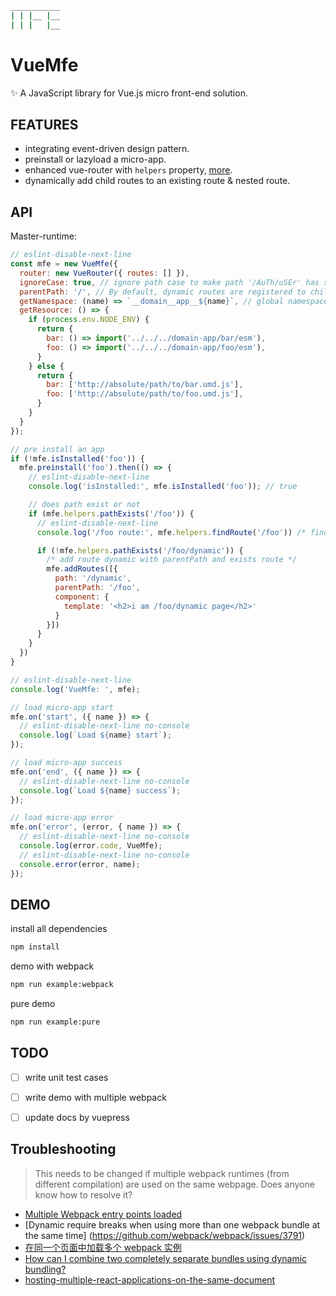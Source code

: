 ```bash
___________
| | |__ |__
| | |   |__
```

# VueMfe

✨ A JavaScript library for Vue.js micro front-end solution.


## FEATURES
+ integrating event-driven design pattern.
+ preinstall or lazyload a micro-app.
+ enhanced vue-router with `helpers` property, [more](./src/helpers/EnhancedRouter.js).
+ dynamically add child routes to an existing route & nested route.


## API

Master-runtime:
```js
// eslint-disable-next-line
const mfe = new VueMfe({
  router: new VueRouter({ routes: [] }),
  ignoreCase: true, // ignore path case to make path '/AuTh/uSEr' has same result with path '/auth/user'
  parentPath: '/', // By default, dynamic routes are registered to children of this route.
  getNamespace: (name) => `__domain__app__${name}`, // global namespace rule
  getResource: () => {
    if (process.env.NODE_ENV) {
      return {
        bar: () => import('../../../domain-app/bar/esm'),
        foo: () => import('../../../domain-app/foo/esm'),
      }
    } else {
      return {
        bar: ['http://absolute/path/to/bar.umd.js'],
        foo: ['http://absolute/path/to/foo.umd.js'],
      }
    }
  }
});

// pre install an app
if (!mfe.isInstalled('foo')) {
  mfe.preinstall('foo').then(() => {
    // eslint-disable-next-line
    console.log('isInstalled:', mfe.isInstalled('foo')); // true

    // does path exist or not
    if (mfe.helpers.pathExists('/foo')) {
      // eslint-disable-next-line
      console.log('/foo route:', mfe.helpers.findRoute('/foo')) /* findRoute(path: string) */

      if (!mfe.helpers.pathExists('/foo/dynamic')) {
        /* add route dynamic with parentPath and exists route */
        mfe.addRoutes([{
          path: '/dynamic',
          parentPath: '/foo',
          component: {
            template: '<h2>i am /foo/dynamic page</h2>'
          }
        }])
      }
    }
  })
}

// eslint-disable-next-line
console.log('VueMfe: ', mfe);

// load micro-app start
mfe.on('start', ({ name }) => {
  // eslint-disable-next-line no-console
  console.log(`Load ${name} start`);
});

// load micro-app success
mfe.on('end', ({ name }) => {
  // eslint-disable-next-line no-console
  console.log(`Load ${name} success`);
});

// load micro-app error
mfe.on('error', (error, { name }) => {
  // eslint-disable-next-line no-console
  console.log(error.code, VueMfe);
  // eslint-disable-next-line no-console
  console.error(error, name);
});
```


## DEMO
install all dependencies
```bash
npm install
```

demo with webpack
```bash
npm run example:webpack
```

pure demo
```bash
npm run example:pure
```


## TODO
+ [ ] write unit test cases
+ [ ] write demo with multiple webpack
+ [ ] update docs by vuepress


## Troubleshooting

> This needs to be changed if multiple webpack runtimes (from different compilation) are used on the same webpage. Does anyone know how to resolve it?

  + [Multiple Webpack entry points loaded](https://github.com/webpack/webpack/issues/2112)
  + [Dynamic require breaks when using more than one webpack bundle at the same time] (https://github.com/webpack/webpack/issues/3791)
  + [在同一个页面中加载多个 webpack 实例](https://github.com/zh-rocco/fe-notes/issues/1)
  + [How can I combine two completely separate bundles using dynamic bundling?](https://stackoverflow.com/questions/42450048/webpack-how-can-i-combine-two-completely-separate-bundles-using-dynamic-bundlin)
  + [hosting-multiple-react-applications-on-the-same-document](https://medium.jonasbandi.net/hosting-multiple-react-applications-on-the-same-document-c887df1a1fcd)
